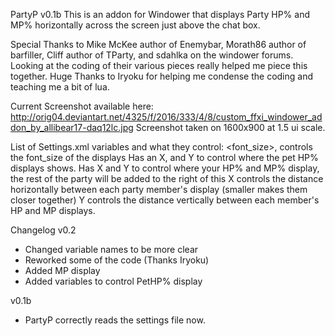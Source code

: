 PartyP v0.1b
This is an addon for Windower that displays Party HP% and MP% horizontally across the screen just above the chat box.

Special Thanks to Mike McKee author of Enemybar, Morath86 author of barfiller, 
Cliff author of TParty, and sdahlka on the windower forums.  Looking at the 
coding of their various pieces really helped me piece this together.
Huge Thanks to Iryoku for helping me condense the coding and teaching me a bit of lua.

Current Screenshot available here:
http://orig04.deviantart.net/4325/f/2016/333/4/8/custom_ffxi_windower_addon_by_allibear17-daq12lc.jpg
Screenshot taken on 1600x900 at 1.5 ui scale.

List of Settings.xml variables and what they control:
<font_size>,  controls the font_size of the displays
<pet> Has an X, and Y to control where the pet HP% displays shows.
<pos> Has X and Y to control where your HP% and MP% display, the rest of the party will be added to the right of this
<step> X controls the distance horizontally between each party member's display (smaller makes them closer together)
       Y controls the distance vertically between each member's HP and MP displays.

Changelog 
v0.2
- Changed variable names to be more clear
- Reworked some of the code (Thanks Iryoku)
- Added MP display
- Added variables to control PetHP% display

v0.1b
- PartyP correctly reads the settings file now.
